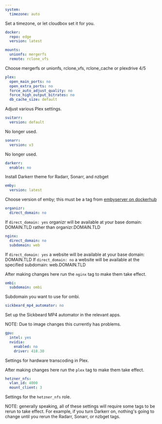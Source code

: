 ```yaml
---
system:
  timezone: auto
```
Set a timezone, or let cloudbox set it for you.

```yaml
docker:
  repo: edge
  version: latest
```

```yaml
mounts:
  unionfs: mergerfs
  remote: rclone_vfs
```
Choose mergerfs or unionfs, rclone_vfs, rclone_cache or plexdrive 4/5

```yaml
plex:
  open_main_ports: no
  open_extra_ports: no
  force_auto_adjust_quality: no
  force_high_output_bitrates: no
  db_cache_size: default
```
Adjust various Plex settings.

```yaml
suitarr:
  version: default
```
No longer used.

```yaml
sonarr:
  version: v3
```
No longer used.

```yaml
darkerr:
  enable: no
```
Install Darkerr theme for Radarr, Sonarr, and nzbget

```yaml
emby:
  version: latest
```
Choose version of emby; this must be a tag from [embyserver on dockerhub](https://hub.docker.com/r/emby/embyserver/tags)

```yaml
organizr:
  direct_domain: no
```
If `direct_domain: yes` organizr will be available at your base domain: DOMAIN.TLD rather than organizr.DOMAIN.TLD

```yaml
nginx:
  direct_domain: no
  subdomain: web
```
If `direct_domain: yes` a website will be available at your base domain: DOMAIN.TLD
If `direct_domain: no` a website will be available at the specified subdomain: web.DOMAIN.TLD

After making changes here run the `nginx` tag to make them take effect.

```yaml
ombi:
  subdomain: ombi
```
Subdomain you want to use for ombi.

```yaml
sickbeard_mp4_automator: no
```
Set up the Sickbeard MP4 automator in the relevant apps.

NOTE: Due to image changes this currently has problems.

```yaml
gpu:
  intel: yes
  nvidia:
    enabled: no
    driver: 418.30
```
Settings for hardware transcoding in Plex.

After making changes here run the `plex` tag to make them take effect.

```yaml
hetzner_nfs:
  vlan_id: 4000
  mount_client: 3
```
Settings for the `hetzner_nfs` role.


NOTE: generally speaking, all of these settings will require some tags to be rerun to take effect.  For example, if you turn Darkerr on, nothing's going to change until you rerun the Radarr, Sonarr, or nzbget tags.
